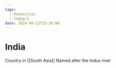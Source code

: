 ```yaml
---
tags:
  - Humanities
  - Cegep/1
date: 2024-08-22T15:26:00
---
```


# India

Country in [[South Asia]]
Named after the Indus river
